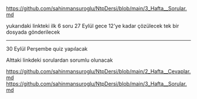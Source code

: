 https://github.com/sahinmansuroglu/NtpDersi/blob/main/3_Hafta__Sorular.md

yukarıdaki linkteki ilk 6 soru  27 Eylül gece 12'ye kadar  çözülecek tek bir dosyada gönderilecek


------------------------------------------------------------
30 Eylül Perşembe quiz yapılacak

Alttaki linkdeki sorulardan sorumlu olunacak

https://github.com/sahinmansuroglu/NtpDersi/blob/main/2_Hafta__Cevaplar.md
https://github.com/sahinmansuroglu/NtpDersi/blob/main/3_Hafta__Sorular.md
